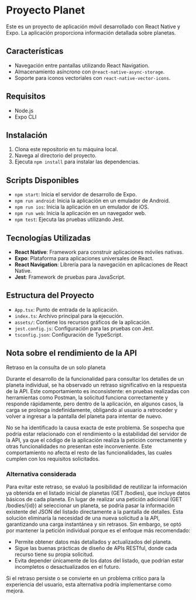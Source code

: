 # Proyecto Planet

Este es un proyecto de aplicación móvil desarrollado con React Native y Expo. La
aplicación proporciona información detallada sobre planetas.

## Características

- Navegación entre pantallas utilizando React Navigation.
- Almacenamiento asíncrono con `@react-native-async-storage`.
- Soporte para iconos vectoriales con `react-native-vector-icons`.

## Requisitos

- Node.js
- Expo CLI

## Instalación

1. Clona este repositorio en tu máquina local.
2. Navega al directorio del proyecto.
3. Ejecuta `npm install` para instalar las dependencias.

## Scripts Disponibles

- `npm start`: Inicia el servidor de desarrollo de Expo.
- `npm run android`: Inicia la aplicación en un emulador de Android.
- `npm run ios`: Inicia la aplicación en un emulador de iOS.
- `npm run web`: Inicia la aplicación en un navegador web.
- `npm test`: Ejecuta las pruebas utilizando Jest.

## Tecnologías Utilizadas

- **React Native**: Framework para construir aplicaciones móviles nativas.
- **Expo**: Plataforma para aplicaciones universales de React.
- **React Navigation**: Librería para la navegación en aplicaciones de React Native.
- **Jest**: Framework de pruebas para JavaScript.

## Estructura del Proyecto

- `App.tsx`: Punto de entrada de la aplicación.
- `index.ts`: Archivo principal para la ejecución.
- `assets/`: Contiene los recursos gráficos de la aplicación.
- `jest.config.js`: Configuración para las pruebas con Jest.
- `tsconfig.json`: Configuración de TypeScript.

## Nota sobre el rendimiento de la API

Retraso en la consulta de un solo planeta

Durante el desarrollo de la funcionalidad para consultar los detalles de un planeta
individual, se ha observado un retraso significativo en la respuesta de la API.
Este comportamiento es inconsistente: en pruebas realizadas con herramientas como
Postman, la solicitud funciona correctamente y responde rápidamente, pero dentro
de la aplicación, en algunos casos, la carga se prolonga indefinidamente, obligando
al usuario a retroceder y volver a ingresar a la pantalla del planeta para intentar
de nuevo.

No se ha identificado la causa exacta de este problema. Se sospecha que podría estar
relacionado con el rendimiento o la estabilidad del servidor de la API, ya que el
código de la aplicación realiza la petición correctamente y otras funcionalidades
no presentan este inconveniente. Este comportamiento no afecta el resto de las funcionalidades,
las cuales cumplen con los requisitos solicitados.

### Alternativa considerada

Para evitar este retraso, se evaluó la posibilidad de reutilizar la información
ya obtenida en el listado inicial de planetas (GET /bodies), que incluye datos básicos
de cada planeta. En lugar de realizar una petición adicional (GET /bodies/{id}) al
seleccionar un planeta, se podría pasar la información existente del JSON del listado
directamente a la pantalla de detalles. Esta solución eliminaría la necesidad de
una nueva solicitud a la API, garantizando una carga instantánea y sin retrasos.
Sin embargo, se optó por mantener la petición individual porque es el enfoque más
recomendado:

- Permite obtener datos más detallados y actualizados del planeta.
- Sigue las buenas prácticas de diseño de APIs RESTful, donde cada recurso tiene
  su propia solicitud.
- Evita depender únicamente de los datos del listado, que podrían estar incompletos
  o desactualizados en el futuro.

Si el retraso persiste o se convierte en un problema crítico para la experiencia
del usuario, esta alternativa podría implementarse como mejora.
